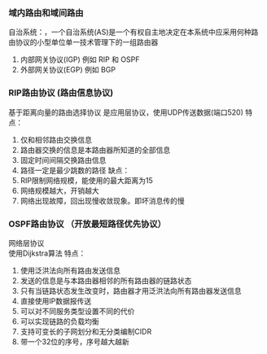 ### 域内路由和域间路由
自治系统：，一个自治系统(AS)是一个有权自主地决定在本系统中应采用何种路由协议的小型单位单一技术管理下的一组路由器
1. 内部网关协议(IGP)
例如 RIP 和 OSPF
2. 外部网关协议(EGP)
例如 BGP

### RIP路由协议 (路由信息协议)
基于距离向量的路由选择协议
是应用层协议，使用UDP传送数据(端口520)
特点：
1. 仅和相邻路由交换信息
2. 路由器交换的信息是本路由器所知道的全部信息
3. 固定时间间隔交换路由信息
4. 路径一定是最少跳数的路径
缺点：
1. RIP限制网络规模，能使用的最大距离为15
2. 网络规模越大，开销越大
3. 网络出现故障，回出现慢收敛现象。即坏消息传的慢

### OSPF路由协议 （开放最短路径优先协议）
网络层协议  
使用Dijkstra算法
特点：
1. 使用泛洪法向所有路由发送信息
2. 发送的信息是与本路由器相邻的所有路由器的链路状态
3. 只有当链路状态发生改变时，路由器才用泛洪法向所有路由器发送信息
4. 直接使用IP数据报传送
5. 可以对不同服务类型设置不同的代价
6. 可以实现链路的负载均衡
7. 支持可变长的子网划分和无分类编制CIDR
8. 带一个32位的序号，序号越大越新
